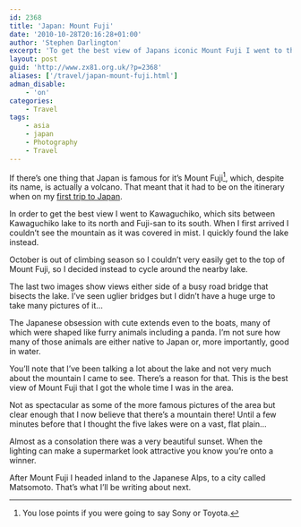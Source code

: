 ```yaml
---
id: 2368
title: 'Japan: Mount Fuji'
date: '2010-10-28T20:16:28+01:00'
author: 'Stephen Darlington'
excerpt: 'To get the best view of Japans iconic Mount Fuji I went to the "five lakes" area which lies to the North of the mountain.'
layout: post
guid: 'http://www.zx81.org.uk/?p=2368'
aliases: ['/travel/japan-mount-fuji.html']
adman_disable:
    - 'on'
categories:
    - Travel
tags:
    - asia
    - japan
    - Photography
    - Travel
---
```


If there’s one thing that Japan is famous for it’s Mount Fuji[^1], which, despite its name, is actually a volcano. That meant that it had to be on the itinerary when on my [first trip to Japan](http://www.zx81.org.uk/travel/japan.html).

In order to get the best view I went to Kawaguchiko, which sits between Kawaguchiko lake to its north and Fuji-san to its south. When I first arrived I couldn’t see the mountain as it was covered in mist. I quickly found the lake instead.

October is out of climbing season so I couldn’t very easily get to the top of Mount Fuji, so I decided instead to cycle around the nearby lake.

The last two images show views either side of a busy road bridge that bisects the lake. I’ve seen uglier bridges but I didn’t have a huge urge to take many pictures of it…

The Japanese obsession with cute extends even to the boats, many of which were shaped like furry animals including a panda. I’m not sure how many of those animals are either native to Japan or, more importantly, good in water.

You’ll note that I’ve been talking a lot about the lake and not very much about the mountain I came to see. There’s a reason for that. This is the best view of Mount Fuji that I got the whole time I was in the area.

Not as spectacular as some of the more famous pictures of the area but clear enough that I now believe that there’s a mountain there! Until a few minutes before that I thought the five lakes were on a vast, flat plain…

Almost as a consolation there was a very beautiful sunset. When the lighting can make a supermarket look attractive you know you’re onto a winner.

After Mount Fuji I headed inland to the Japanese Alps, to a city called Matsomoto. That’s what I’ll be writing about next.
[^1]: You lose points if you were going to say Sony or Toyota.
